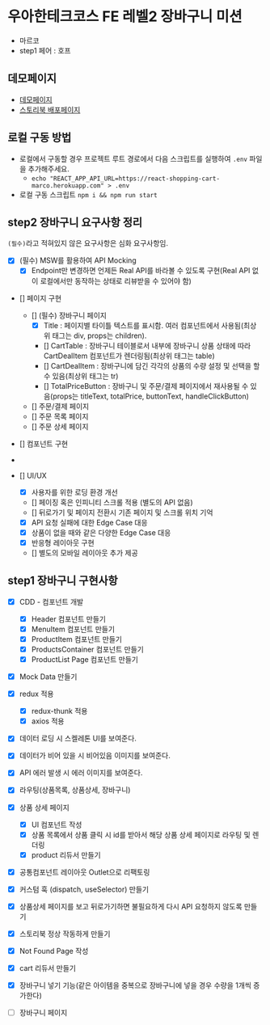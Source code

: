 # 우아한테크코스 FE 레벨2 장바구니 미션

- 마르코
- step1 페어 : 호프

## 데모페이지

- [데모페이지](https://nimble-figolla-852c84.netlify.app/)
- [스토리북 배포페이지](https://627cd06ea27170004a54a0ed-txsykezezl.chromatic.com/)

## 로컬 구동 방법

- 로컬에서 구동할 경우 프로젝트 루트 경로에서 다음 스크립트를 실행하여 `.env` 파일을 추가해주세요.
  - `echo "REACT_APP_API_URL=https://react-shopping-cart-marco.herokuapp.com" > .env`
- 로컬 구동 스크립트 `npm i && npm run start`

## step2 장바구니 요구사항 정리

`(필수)`라고 적혀있지 않은 요구사항은 심화 요구사항임.

- [x] (필수) MSW를 활용하여 API Mocking
  - [x] Endpoint만 변경하면 언제든 Real API를 바라볼 수 있도록 구현(Real API 없이 로컬에서만 동작하는 상태로 리뷰받을 수 있어야 함)
- [] 페이지 구현
  - [] (필수) 장바구니 페이지
    - [x] Title : 페이지별 타이틀 텍스트를 표시함. 여러 컴포넌트에서 사용됨(최상위 태그는 div, props는 children).
    - [] CartTable : 장바구니 테이블로서 내부에 장바구니 상품 상태에 따라 CartDealItem 컴포넌트가 렌더링됨(최상위 태그는 table)
    - [] CartDealItem : 장바구니에 담긴 각각의 상품의 수량 설정 및 선택을 할 수 있음(최상위 태그는 tr)
    - [] TotalPriceButton : 장바구니 및 주문/결제 페이지에서 재사용될 수 있음(props는 titleText, totalPrice, buttonText, handleClickButton)
  - [] 주문/결제 페이지
  - [] 주문 목록 페이지
  - [] 주문 상세 페이지
- [] 컴포넌트 구현

-
- [] UI/UX
  - [x] 사용자를 위한 로딩 환경 개선
  - [] 페이징 혹은 인피니티 스크롤 적용 (별도의 API 없음)
  - [] 뒤로가기 및 페이지 전환시 기존 페이지 및 스크롤 위치 기억
  - [x] API 요청 실패에 대한 Edge Case 대응
  - [x] 상품이 없을 때와 같은 다양한 Edge Case 대응
  - [x] 반응형 레이아웃 구현
  - [] 별도의 모바일 레이아웃 추가 제공

## step1 장바구니 구현사항

- [x] CDD - 컴포넌트 개발
  - [x] Header 컴포넌트 만들기
  - [x] MenuItem 컴포넌트 만들기
  - [x] ProductItem 컴포넌트 만들기
  - [x] ProductsContainer 컴포넌트 만들기
  - [x] ProductList Page 컴포넌트 만들기
- [x] Mock Data 만들기

- [x] redux 적용

  - [x] redux-thunk 적용
  - [x] axios 적용

- [x] 데이터 로딩 시 스켈레톤 UI를 보여준다.
- [x] 데이터가 비어 있을 시 비어있음 이미지를 보여준다.
- [x] API 에러 발생 시 에러 이미지를 보여준다.

- [x] 라우팅(상품목록, 상품상세, 장바구니)
- [x] 상품 상세 페이지

  - [x] UI 컴포넌트 작성
  - [x] 상품 목록에서 상품 클릭 시 id를 받아서 해당 상품 상세 페이지로 라우팅 및 렌더링
  - [x] product 리듀서 만들기

- [x] 공통컴포넌트 레이아웃 Outlet으로 리팩토링
- [x] 커스텀 훅 (dispatch, useSelector) 만들기
- [x] 상품상세 페이지를 보고 뒤로가기하면 불필요하게 다시 API 요청하지 않도록 만들기
- [x] 스토리북 정상 작동하게 만들기
- [x] Not Found Page 작성

- [x] cart 리듀서 만들기
- [x] 장바구니 넣기 기능(같은 아이템을 중복으로 장바구니에 넣을 경우 수량을 1개씩 증가한다)
- [ ] 장바구니 페이지
